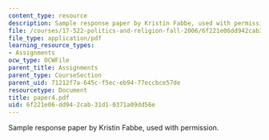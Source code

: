 ```yaml
---
content_type: resource
description: Sample response paper by Kristin Fabbe, used with permission.
file: /courses/17-522-politics-and-religion-fall-2006/6f221e06dd942cab31d10371a09dd56e_paper4.pdf
file_type: application/pdf
learning_resource_types:
- Assignments
ocw_type: OCWFile
parent_title: Assignments
parent_type: CourseSection
parent_uid: 71212f7a-645c-f5ec-eb94-77eccbce57de
resourcetype: Document
title: paper4.pdf
uid: 6f221e06-dd94-2cab-31d1-0371a09dd56e
---
```

Sample response paper by Kristin Fabbe, used with permission.

